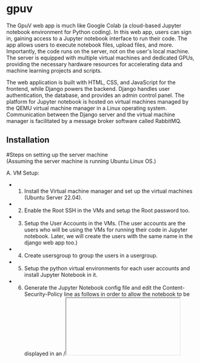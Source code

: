 # gpuv
The GpuV web app is much like Google Colab (a cloud-based Jupyter notebook environment for Python coding). In this web app, users can sign in, gaining access to a Jupyter notebook interface to run their code. The app allows users to execute notebook files, upload files, and more. Importantly, the code runs on the server, not on the user's local machine. The server is equipped with multiple virtual machines and dedicated GPUs, providing the necessary hardware resources for accelerating data and machine learning projects and scripts.

The web application is built with HTML, CSS, and JavaScript for the frontend, while Django powers the backend. Django handles user authentication, the database, and provides an admin control panel. The platform for Jupyter notebook is hosted on virtual machines managed by the QEMU virtual machine manager in a Linux operating system. Communication between the Django server and the virtual machine manager is facilitated by a message broker software called RabbitMQ.

## Installation

#Steps on setting up the server machine  
 (Assuming the server machine is running Ubuntu Linux OS.)   

A. VM Setup:   
 - 1. Install the Virtual machine manager and set up the virtual machines (Ubuntu Server 22.04).
- 2. Enable the Root SSH in the VMs and setup the Root password too.
- 3. Setup the User Accounts in the VMs. (The user accounts are the users who will be using the VMs for running their code in Jupyter notebook. Later, we will create the users with the same name in the django web app too.)
- 4. Create usersgroup to group the users in a usergroup.
- 5. Setup the python virtual environments for each user accounts and install Jupyter Notebook in it.
- 6. Generate the Jupyter Notebook config file and edit the Content-Security-Policy line as follows in order to allow the notebook to be displayed in an /<iframe/>.
    >
     > c.NotebookApp.tornado_settings = {'headers': {'Content-Security-Policy': "frame-ancestors 'self' *"}}) 
    >                                                          
   Different approach can be implemented for allowing the notebook to be - displayed inside an /<iframe/> if required.  
- 7. Setup the password in the Jupyter Notebook for each user.  
- 8. Add a custom js file for Jupyter Notebook config to prevent the notebook from opening a new tab in every link click.  
- 9. Edit the ~/.profile file of each user account in order to auto activate the virtual environment as soon as logged in.
 - 10. Add the VM's IP address, port, SSH username and password as a server list in the tunnel.py script. 
     
B. Host Machine Setup:
- 1. Install and run the RabbitMQ server.
- 2. Create a virtual environment and install the required packages from the requirements.txt file.
- 3. Create a superuser by running the command 'python manage.py createsuperuser'.
- 4. Run the Django development server by running the command 'python manage.py runserver'. The webappp server can be made accessible in the entire local network by adding the 0.0.0.0:/<PORT/> parameter in the command.
- 5. Access the Django admin panel and add the user accounts, user profiles and the VM list in the respective models.
- 6. Run the vmscript.py and tunnel.py script in separate terminal windows.






## Usage

The webapp can be browsed from the browser in any machine that is connected to the local network in which the server is in. The code executed on the webapp i.e. notebook is running on the server machine.

## Youtube Link Showing the Demo
[GpuV Project's Demo](https://www.youtube.com/embed/TGWBT7ZajAw)


## Contributing

Pull requests are welcome. For major changes, please open an issue first
to discuss what you would like to change.

Please make sure to update tests as appropriate.
